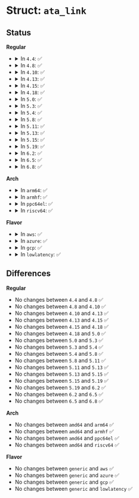 # Struct: <code>ata_link</code>

## Status
<b>Regular</b>
<ul>
<li>
<details>
<summary>In <code>4.4</code>: ✅</summary>

```c
struct ata_link {
    struct ata_port *ap;
    int pmp;
    struct device tdev;
    unsigned int active_tag;
    u32 sactive;
    unsigned int flags;
    u32 saved_scontrol;
    unsigned int hw_sata_spd_limit;
    unsigned int sata_spd_limit;
    unsigned int sata_spd;
    enum ata_lpm_policy lpm_policy;
    struct ata_eh_info eh_info;
    struct ata_eh_context eh_context;
    struct ata_device device[2];
    long unsigned int last_lpm_change;
};
```
</details>
</li>
<li>
<details>
<summary>In <code>4.8</code>: ✅</summary>

```c
struct ata_link {
    struct ata_port *ap;
    int pmp;
    struct device tdev;
    unsigned int active_tag;
    u32 sactive;
    unsigned int flags;
    u32 saved_scontrol;
    unsigned int hw_sata_spd_limit;
    unsigned int sata_spd_limit;
    unsigned int sata_spd;
    enum ata_lpm_policy lpm_policy;
    struct ata_eh_info eh_info;
    struct ata_eh_context eh_context;
    struct ata_device device[2];
    long unsigned int last_lpm_change;
};
```
</details>
</li>
<li>
<details>
<summary>In <code>4.10</code>: ✅</summary>

```c
struct ata_link {
    struct ata_port *ap;
    int pmp;
    struct device tdev;
    unsigned int active_tag;
    u32 sactive;
    unsigned int flags;
    u32 saved_scontrol;
    unsigned int hw_sata_spd_limit;
    unsigned int sata_spd_limit;
    unsigned int sata_spd;
    enum ata_lpm_policy lpm_policy;
    struct ata_eh_info eh_info;
    struct ata_eh_context eh_context;
    struct ata_device device[2];
    long unsigned int last_lpm_change;
};
```
</details>
</li>
<li>
<details>
<summary>In <code>4.13</code>: ✅</summary>

```c
struct ata_link {
    struct ata_port *ap;
    int pmp;
    struct device tdev;
    unsigned int active_tag;
    u32 sactive;
    unsigned int flags;
    u32 saved_scontrol;
    unsigned int hw_sata_spd_limit;
    unsigned int sata_spd_limit;
    unsigned int sata_spd;
    enum ata_lpm_policy lpm_policy;
    struct ata_eh_info eh_info;
    struct ata_eh_context eh_context;
    struct ata_device device[2];
    long unsigned int last_lpm_change;
};
```
</details>
</li>
<li>
<details>
<summary>In <code>4.15</code>: ✅</summary>

```c
struct ata_link {
    struct ata_port *ap;
    int pmp;
    struct device tdev;
    unsigned int active_tag;
    u32 sactive;
    unsigned int flags;
    u32 saved_scontrol;
    unsigned int hw_sata_spd_limit;
    unsigned int sata_spd_limit;
    unsigned int sata_spd;
    enum ata_lpm_policy lpm_policy;
    struct ata_eh_info eh_info;
    struct ata_eh_context eh_context;
    struct ata_device device[2];
    long unsigned int last_lpm_change;
};
```
</details>
</li>
<li>
<details>
<summary>In <code>4.18</code>: ✅</summary>

```c
struct ata_link {
    struct ata_port *ap;
    int pmp;
    struct device tdev;
    unsigned int active_tag;
    u32 sactive;
    unsigned int flags;
    u32 saved_scontrol;
    unsigned int hw_sata_spd_limit;
    unsigned int sata_spd_limit;
    unsigned int sata_spd;
    enum ata_lpm_policy lpm_policy;
    struct ata_eh_info eh_info;
    struct ata_eh_context eh_context;
    struct ata_device device[2];
    long unsigned int last_lpm_change;
};
```
</details>
</li>
<li>
<details>
<summary>In <code>5.0</code>: ✅</summary>

```c
struct ata_link {
    struct ata_port *ap;
    int pmp;
    struct device tdev;
    unsigned int active_tag;
    u32 sactive;
    unsigned int flags;
    u32 saved_scontrol;
    unsigned int hw_sata_spd_limit;
    unsigned int sata_spd_limit;
    unsigned int sata_spd;
    enum ata_lpm_policy lpm_policy;
    struct ata_eh_info eh_info;
    struct ata_eh_context eh_context;
    struct ata_device device[2];
    long unsigned int last_lpm_change;
};
```
</details>
</li>
<li>
<details>
<summary>In <code>5.3</code>: ✅</summary>

```c
struct ata_link {
    struct ata_port *ap;
    int pmp;
    struct device tdev;
    unsigned int active_tag;
    u32 sactive;
    unsigned int flags;
    u32 saved_scontrol;
    unsigned int hw_sata_spd_limit;
    unsigned int sata_spd_limit;
    unsigned int sata_spd;
    enum ata_lpm_policy lpm_policy;
    struct ata_eh_info eh_info;
    struct ata_eh_context eh_context;
    struct ata_device device[2];
    long unsigned int last_lpm_change;
};
```
</details>
</li>
<li>
<details>
<summary>In <code>5.4</code>: ✅</summary>

```c
struct ata_link {
    struct ata_port *ap;
    int pmp;
    struct device tdev;
    unsigned int active_tag;
    u32 sactive;
    unsigned int flags;
    u32 saved_scontrol;
    unsigned int hw_sata_spd_limit;
    unsigned int sata_spd_limit;
    unsigned int sata_spd;
    enum ata_lpm_policy lpm_policy;
    struct ata_eh_info eh_info;
    struct ata_eh_context eh_context;
    struct ata_device device[2];
    long unsigned int last_lpm_change;
};
```
</details>
</li>
<li>
<details>
<summary>In <code>5.8</code>: ✅</summary>

```c
struct ata_link {
    struct ata_port *ap;
    int pmp;
    struct device tdev;
    unsigned int active_tag;
    u32 sactive;
    unsigned int flags;
    u32 saved_scontrol;
    unsigned int hw_sata_spd_limit;
    unsigned int sata_spd_limit;
    unsigned int sata_spd;
    enum ata_lpm_policy lpm_policy;
    struct ata_eh_info eh_info;
    struct ata_eh_context eh_context;
    struct ata_device device[2];
    long unsigned int last_lpm_change;
};
```
</details>
</li>
<li>
<details>
<summary>In <code>5.11</code>: ✅</summary>

```c
struct ata_link {
    struct ata_port *ap;
    int pmp;
    struct device tdev;
    unsigned int active_tag;
    u32 sactive;
    unsigned int flags;
    u32 saved_scontrol;
    unsigned int hw_sata_spd_limit;
    unsigned int sata_spd_limit;
    unsigned int sata_spd;
    enum ata_lpm_policy lpm_policy;
    struct ata_eh_info eh_info;
    struct ata_eh_context eh_context;
    struct ata_device device[2];
    long unsigned int last_lpm_change;
};
```
</details>
</li>
<li>
<details>
<summary>In <code>5.13</code>: ✅</summary>

```c
struct ata_link {
    struct ata_port *ap;
    int pmp;
    struct device tdev;
    unsigned int active_tag;
    u32 sactive;
    unsigned int flags;
    u32 saved_scontrol;
    unsigned int hw_sata_spd_limit;
    unsigned int sata_spd_limit;
    unsigned int sata_spd;
    enum ata_lpm_policy lpm_policy;
    struct ata_eh_info eh_info;
    struct ata_eh_context eh_context;
    struct ata_device device[2];
    long unsigned int last_lpm_change;
};
```
</details>
</li>
<li>
<details>
<summary>In <code>5.15</code>: ✅</summary>

```c
struct ata_link {
    struct ata_port *ap;
    int pmp;
    struct device tdev;
    unsigned int active_tag;
    u32 sactive;
    unsigned int flags;
    u32 saved_scontrol;
    unsigned int hw_sata_spd_limit;
    unsigned int sata_spd_limit;
    unsigned int sata_spd;
    enum ata_lpm_policy lpm_policy;
    struct ata_eh_info eh_info;
    struct ata_eh_context eh_context;
    struct ata_device device[2];
    long unsigned int last_lpm_change;
};
```
</details>
</li>
<li>
<details>
<summary>In <code>5.19</code>: ✅</summary>

```c
struct ata_link {
    struct ata_port *ap;
    int pmp;
    struct device tdev;
    unsigned int active_tag;
    u32 sactive;
    unsigned int flags;
    u32 saved_scontrol;
    unsigned int hw_sata_spd_limit;
    unsigned int sata_spd_limit;
    unsigned int sata_spd;
    enum ata_lpm_policy lpm_policy;
    struct ata_eh_info eh_info;
    struct ata_eh_context eh_context;
    struct ata_device device[2];
    long unsigned int last_lpm_change;
};
```
</details>
</li>
<li>
<details>
<summary>In <code>6.2</code>: ✅</summary>

```c
struct ata_link {
    struct ata_port *ap;
    int pmp;
    struct device tdev;
    unsigned int active_tag;
    u32 sactive;
    unsigned int flags;
    u32 saved_scontrol;
    unsigned int hw_sata_spd_limit;
    unsigned int sata_spd_limit;
    unsigned int sata_spd;
    enum ata_lpm_policy lpm_policy;
    struct ata_eh_info eh_info;
    struct ata_eh_context eh_context;
    struct ata_device device[2];
    long unsigned int last_lpm_change;
};
```
</details>
</li>
<li>
<details>
<summary>In <code>6.5</code>: ✅</summary>

```c
struct ata_link {
    struct ata_port *ap;
    int pmp;
    struct device tdev;
    unsigned int active_tag;
    u32 sactive;
    unsigned int flags;
    u32 saved_scontrol;
    unsigned int hw_sata_spd_limit;
    unsigned int sata_spd_limit;
    unsigned int sata_spd;
    enum ata_lpm_policy lpm_policy;
    struct ata_eh_info eh_info;
    struct ata_eh_context eh_context;
    struct ata_device device[2];
    long unsigned int last_lpm_change;
};
```
</details>
</li>
<li>
<details>
<summary>In <code>6.8</code>: ✅</summary>

```c
struct ata_link {
    struct ata_port *ap;
    int pmp;
    struct device tdev;
    unsigned int active_tag;
    u32 sactive;
    unsigned int flags;
    u32 saved_scontrol;
    unsigned int hw_sata_spd_limit;
    unsigned int sata_spd_limit;
    unsigned int sata_spd;
    enum ata_lpm_policy lpm_policy;
    struct ata_eh_info eh_info;
    struct ata_eh_context eh_context;
    struct ata_device device[2];
    long unsigned int last_lpm_change;
};
```
</details>
</li>
</ul>
<b>Arch</b>
<ul>
<li>
<details>
<summary>In <code>arm64</code>: ✅</summary>

```c
struct ata_link {
    struct ata_port *ap;
    int pmp;
    struct device tdev;
    unsigned int active_tag;
    u32 sactive;
    unsigned int flags;
    u32 saved_scontrol;
    unsigned int hw_sata_spd_limit;
    unsigned int sata_spd_limit;
    unsigned int sata_spd;
    enum ata_lpm_policy lpm_policy;
    struct ata_eh_info eh_info;
    struct ata_eh_context eh_context;
    struct ata_device device[2];
    long unsigned int last_lpm_change;
};
```
</details>
</li>
<li>
<details>
<summary>In <code>armhf</code>: ✅</summary>

```c
struct ata_link {
    struct ata_port *ap;
    int pmp;
    struct device tdev;
    unsigned int active_tag;
    u32 sactive;
    unsigned int flags;
    u32 saved_scontrol;
    unsigned int hw_sata_spd_limit;
    unsigned int sata_spd_limit;
    unsigned int sata_spd;
    enum ata_lpm_policy lpm_policy;
    struct ata_eh_info eh_info;
    struct ata_eh_context eh_context;
    struct ata_device device[2];
    long unsigned int last_lpm_change;
};
```
</details>
</li>
<li>
<details>
<summary>In <code>ppc64el</code>: ✅</summary>

```c
struct ata_link {
    struct ata_port *ap;
    int pmp;
    struct device tdev;
    unsigned int active_tag;
    u32 sactive;
    unsigned int flags;
    u32 saved_scontrol;
    unsigned int hw_sata_spd_limit;
    unsigned int sata_spd_limit;
    unsigned int sata_spd;
    enum ata_lpm_policy lpm_policy;
    struct ata_eh_info eh_info;
    struct ata_eh_context eh_context;
    struct ata_device device[2];
    long unsigned int last_lpm_change;
};
```
</details>
</li>
<li>
<details>
<summary>In <code>riscv64</code>: ✅</summary>

```c
struct ata_link {
    struct ata_port *ap;
    int pmp;
    struct device tdev;
    unsigned int active_tag;
    u32 sactive;
    unsigned int flags;
    u32 saved_scontrol;
    unsigned int hw_sata_spd_limit;
    unsigned int sata_spd_limit;
    unsigned int sata_spd;
    enum ata_lpm_policy lpm_policy;
    struct ata_eh_info eh_info;
    struct ata_eh_context eh_context;
    struct ata_device device[2];
    long unsigned int last_lpm_change;
};
```
</details>
</li>
</ul>
<b>Flavor</b>
<ul>
<li>
<details>
<summary>In <code>aws</code>: ✅</summary>

```c
struct ata_link {
    struct ata_port *ap;
    int pmp;
    struct device tdev;
    unsigned int active_tag;
    u32 sactive;
    unsigned int flags;
    u32 saved_scontrol;
    unsigned int hw_sata_spd_limit;
    unsigned int sata_spd_limit;
    unsigned int sata_spd;
    enum ata_lpm_policy lpm_policy;
    struct ata_eh_info eh_info;
    struct ata_eh_context eh_context;
    struct ata_device device[2];
    long unsigned int last_lpm_change;
};
```
</details>
</li>
<li>
<details>
<summary>In <code>azure</code>: ✅</summary>

```c
struct ata_link {
    struct ata_port *ap;
    int pmp;
    struct device tdev;
    unsigned int active_tag;
    u32 sactive;
    unsigned int flags;
    u32 saved_scontrol;
    unsigned int hw_sata_spd_limit;
    unsigned int sata_spd_limit;
    unsigned int sata_spd;
    enum ata_lpm_policy lpm_policy;
    struct ata_eh_info eh_info;
    struct ata_eh_context eh_context;
    struct ata_device device[2];
    long unsigned int last_lpm_change;
};
```
</details>
</li>
<li>
<details>
<summary>In <code>gcp</code>: ✅</summary>

```c
struct ata_link {
    struct ata_port *ap;
    int pmp;
    struct device tdev;
    unsigned int active_tag;
    u32 sactive;
    unsigned int flags;
    u32 saved_scontrol;
    unsigned int hw_sata_spd_limit;
    unsigned int sata_spd_limit;
    unsigned int sata_spd;
    enum ata_lpm_policy lpm_policy;
    struct ata_eh_info eh_info;
    struct ata_eh_context eh_context;
    struct ata_device device[2];
    long unsigned int last_lpm_change;
};
```
</details>
</li>
<li>
<details>
<summary>In <code>lowlatency</code>: ✅</summary>

```c
struct ata_link {
    struct ata_port *ap;
    int pmp;
    struct device tdev;
    unsigned int active_tag;
    u32 sactive;
    unsigned int flags;
    u32 saved_scontrol;
    unsigned int hw_sata_spd_limit;
    unsigned int sata_spd_limit;
    unsigned int sata_spd;
    enum ata_lpm_policy lpm_policy;
    struct ata_eh_info eh_info;
    struct ata_eh_context eh_context;
    struct ata_device device[2];
    long unsigned int last_lpm_change;
};
```
</details>
</li>
</ul>

## Differences
<b>Regular</b>
<ul>
<li>
No changes between <code>4.4</code> and <code>4.8</code> ✅
</li>
<li>
No changes between <code>4.8</code> and <code>4.10</code> ✅
</li>
<li>
No changes between <code>4.10</code> and <code>4.13</code> ✅
</li>
<li>
No changes between <code>4.13</code> and <code>4.15</code> ✅
</li>
<li>
No changes between <code>4.15</code> and <code>4.18</code> ✅
</li>
<li>
No changes between <code>4.18</code> and <code>5.0</code> ✅
</li>
<li>
No changes between <code>5.0</code> and <code>5.3</code> ✅
</li>
<li>
No changes between <code>5.3</code> and <code>5.4</code> ✅
</li>
<li>
No changes between <code>5.4</code> and <code>5.8</code> ✅
</li>
<li>
No changes between <code>5.8</code> and <code>5.11</code> ✅
</li>
<li>
No changes between <code>5.11</code> and <code>5.13</code> ✅
</li>
<li>
No changes between <code>5.13</code> and <code>5.15</code> ✅
</li>
<li>
No changes between <code>5.15</code> and <code>5.19</code> ✅
</li>
<li>
No changes between <code>5.19</code> and <code>6.2</code> ✅
</li>
<li>
No changes between <code>6.2</code> and <code>6.5</code> ✅
</li>
<li>
No changes between <code>6.5</code> and <code>6.8</code> ✅
</li>
</ul>
<b>Arch</b>
<ul>
<li>
No changes between <code>amd64</code> and <code>arm64</code> ✅
</li>
<li>
No changes between <code>amd64</code> and <code>armhf</code> ✅
</li>
<li>
No changes between <code>amd64</code> and <code>ppc64el</code> ✅
</li>
<li>
No changes between <code>amd64</code> and <code>riscv64</code> ✅
</li>
</ul>
<b>Flavor</b>
<ul>
<li>
No changes between <code>generic</code> and <code>aws</code> ✅
</li>
<li>
No changes between <code>generic</code> and <code>azure</code> ✅
</li>
<li>
No changes between <code>generic</code> and <code>gcp</code> ✅
</li>
<li>
No changes between <code>generic</code> and <code>lowlatency</code> ✅
</li>
</ul>
